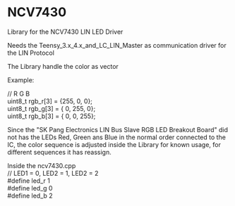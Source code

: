 # NCV7430
Library for the NCV7430 LIN LED Driver

Needs the Teensy_3.x_4.x_and_LC_LIN_Master as communication driver for the LIN Protocol

The Library handle the color as vector

Example:

//                  R    G    B  
uint8_t rgb_r[3] = {255,   0,   0};  
uint8_t rgb_g[3] = {  0, 255,   0};  
uint8_t rgb_b[3] = {  0,   0, 255};  

Since the "SK Pang Electronics LIN Bus Slave RGB LED Breakout Board" did not has the LEDs Red, Green ans Blue in the normal order connected to the IC,
the color sequence is adjusted inside the Library for known usage, for different sequences it has reassign.

Inside the ncv7430.cpp  
// LED1 = 0, LED2 = 1, LED2 = 2  
#define led_r 1  
#define led_g 0  
#define led_b 2  
